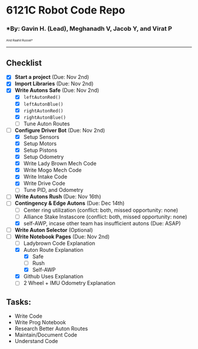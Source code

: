 # 6121C Robot Code Repo
### *By: Gavin H. (Lead), Meghanadh V, Jacob Y, and Virat P
<sup><sup><sub>And Raahil Russel*</sub></sup></sup>

---

## Checklist

- [x] **Start a project** (Due: Nov 2nd)
- [x] **Import Libraries** (Due: Nov 2nd)
- [x] **Write Autons Safe** (Due: Nov 2nd)
  - [x] `leftAutonRed()`
  - [x] `leftAutonBlue()`
  - [x] `rightAutonRed()`
  - [x] `rightAutonBlue()`
  - [ ] Tune Auton Routes
- [ ] **Configure Driver Bot** (Due: Nov 2nd)
  - [x] Setup Sensors
  - [x] Setup Motors
  - [x] Setup Pistons
  - [x] Setup Odometry
  - [x] Write Lady Brown Mech Code
  - [x] Write Mogo Mech Code
  - [x] Write Intake Code
  - [x] Write Drive Code
  - [ ] Tune PID, and Odometry
- [ ] **Write Autons Rush** (Due: Nov 16th)
- [ ] **Contingency & Edge Autons** (Due: Dec 14th)
  - [ ] Center ring utilization (conflict: both, missed opportunity: none)
  - [ ] Alliance Stake Instascore (conflict: both, missed opportunity: none)
  - [x] self-AWP, incase other team has insufficient autons (Due: ASAP)
- [ ] **Write Auton Selector** (Optional)
- [ ] **Write Notebook Pages** (Due: Nov 2nd)
  - [ ] Ladybrown Code Explanation
  - [x] Auton Route Explanation
    - [x] Safe
    - [ ] Rush
    - [x] Self-AWP
  - [x] Github Uses Explanation
  - [ ] 2 Wheel + IMU Odometry Explanation

## Tasks:
- Write Code
- Write Prog Notebook
- Research Better Auton Routes
- Maintain/Document Code
- Understand Code
